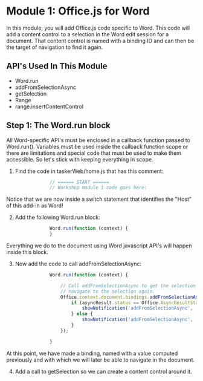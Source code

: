 # Module 1: Office.js for Word

In this module, you will add Office.js code specific to Word. This code will add a content control to a selection in the Word edit session for a document. That content control is named with a binding ID and can then be the target of navigation to find it again.

## API's Used In This Module

- Word.run 
- addFromSelectionAsync
- getSelection
- Range 
- range.insertContentControl

## Step 1: The Word.run block

All Word-specific API's must be enclosed in a callback function passed to Word.run(). Variables must be used inside the callback function scope or there are limitations and special code that must be used to make them accessible. So let's stick with keeping everything in scope. 

1. Find the code in taskerWeb/home.js that has this comment:

```js
                // ====== START ======
                // Workshop module 1 code goes here:
```

Notice that we are now inside a switch statement that identifies the "Host" of this add-in as Word!

2. Add the following Word.run block:

```js
                Word.run(function (context) {
                }
```

Everything we do to the document using Word javascript API's will happen inside this block.

3. Now add the code to call addFromSelectionAsync:

```js
                Word.run(function (context) {

                    // Call addFromSelectionAsync to get the selection and add a binding in the document that we use to
                    // navigate to the selection again.
                    Office.context.document.bindings.addFromSelectionAsync(Office.BindingType.Text, { id: uniqueBindId }, function (asyncResult) {
                        if (asyncResult.status == Office.AsyncResultStatus.Failed) {
                            showNotification('addFromSelectionAsync', 'Action failed. Error: ' + asyncResult.error.message);
                        } else {
                            showNotification('addFromSelectionAsync', 'Added new binding with type: ' + asyncResult.value.type + ' and id: ' + asyncResult.value.id);
                        }
                    });

                }
```
At this point, we have made a binding, named with a value computed previously and with which we will later be able to navigate in the document.

4. Add a call to getSelection so we can create a content control around it.



